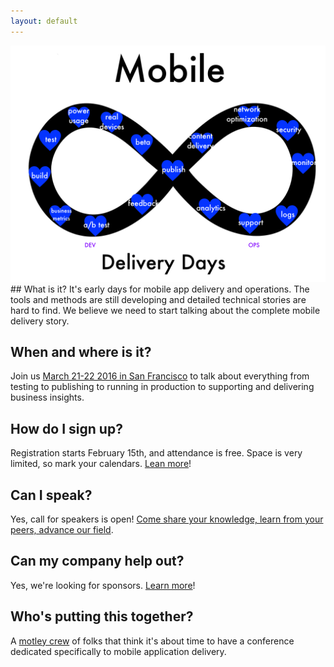 ```yaml
---
layout: default
---
```



<img src="overview.png">
## What is it?
It's early days for mobile app delivery and operations. The tools and methods are still developing and detailed technical stories are hard to find. We believe we need to start talking about the complete mobile delivery story.

## When and where is it?
Join us [March 21-22 2016 in San Francisco](/location) to talk about everything from testing to publishing to running in production to supporting and delivering business insights.

## How do I sign up?
Registration starts February 15th, and attendance is free. Space is very limited, so mark your calendars. [Lean more](/register)!

## Can I speak?
Yes, call for speakers is open! [Come share your knowledge, learn from your peers, advance our field](/propose).

## Can my company help out?
Yes, we're looking for sponsors. [Learn more](/sponsor)!

## Who's putting this together?
A [motley crew](/contact) of folks that think it's about time to have a conference dedicated specifically to mobile application delivery.